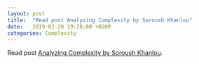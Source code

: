 ```yaml
---
layout: post
title:  "Read post Analyzing Complexity by Soroush Khanlou"
date:   2019-02-28 19:28:00 +0200
categories: Complexity
---
```

Read post [Analyzing Complexity by Soroush Khanlou](http://khanlou.com/2018/12/analyzing-complexity/).
